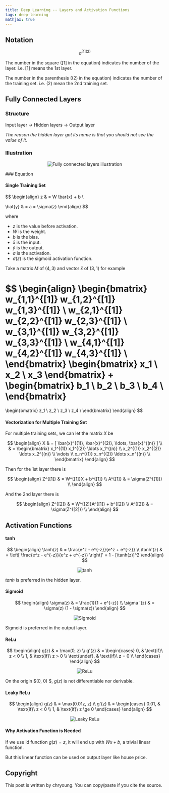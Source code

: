 ```yaml
---
title: Deep Learning -- Layers and Activation Functions
tags: deep-learning
mathjax: true
---
```


## Notation

$$
a^{[1](2)}
$$

The number in the square ($[1]$ in the equation) indicates the number of the layer. i.e. $[1]$ means the 1st layer.

The number in the parenthesis ($(2)$ in the equation) indicates the number of the training set. i.e. $(2)$ mean the 2nd training set.

## Fully Connected Layers

### Structure

Input layer -> Hidden layers -> Output layer

_The reason the hidden layer got its name is that you should not see the value of it._

### Illustration

<p align="center">
  <img alt="Fully connected layers illustration" src="/assets/deep-learning/fully-connected-layers-render.svg" />
</p>
### Equation

#### Single Training Set

$$
\begin{align}
z & = W \bar{x} + b \\

\hat{y} & = a = \sigma(z)
\end{align}
$$

where

- $z$ is the value before activation.
- $W$ is the weight.
- $b$ is the bias.
- $\bar{x}$ is the input.
- $\hat{y}$ is the output.
- $a$ is the activation.
- $\sigma(z)$ is the sigmoid activation function.

Take a matrix  $M$ of $(4,3)$ and vector $\bar{x}$ of $(3,1)$ for example

$$
\begin{align}
\begin{bmatrix}
w_{1,1}^{[1]} w_{1,2}^{[1]} w_{1,3}^{[1]} \\
w_{2,1}^{[1]} w_{2,2}^{[1]} w_{2,3}^{[1]} \\
w_{3,1}^{[1]} w_{3,2}^{[1]} w_{3,3}^{[1]} \\
w_{4,1}^{[1]} w_{4,2}^{[1]} w_{4,3}^{[1]} \\
\end{bmatrix}
\begin{bmatrix}
x_1 \\
x_2 \\
x_3
\end{bmatrix}
+
\begin{bmatrix}
b_1 \\
b_2 \\
b_3 \\
b_4 \\
\end{bmatrix}
=
\begin{bmatrix}
z_1 \\
z_2 \\
z_3 \\
z_4 \\
\end{bmatrix}
\end{align}
$$

#### Vectorization for Multiple Training Set

For multiple training sets, we can let the matrix $X$ be

$$
\begin{align}
X & = [ \bar{x}^{(1)}, \bar{x}^{(2)}, \ldots, \bar{x}^{(n)} ] \\
& =
\begin{bmatrix}
x_1^{(1)} x_1^{(2)} \ldots x_1^{(n)} \\
x_2^{(1)} x_2^{(2)} \ldots x_2^{(n)} \\
\vdots \\
x_n^{(1)} x_n^{(2)} \ldots x_n^{(n)} \\
\end{bmatrix}
\end{align}
$$

Then for the 1st layer there is

$$
\begin{align}
Z^{[1]} & = W^{[1]}X + b^{[1]} \\
A^{[1]} & = \sigma(Z^{[1]}) \\
\end{align}
$$

And the 2nd layer there is

$$
\begin{align}
Z^{[2]} & = W^{[2]}A^{[1]} + b^{[2]} \\
A^{[2]} & = \sigma(Z^{[2]}) \\
\end{align}
$$

## Activation Functions

#### tanh

$$
\begin{align}
\tanh(z) & = \frac{e^z - e^{-z}}{e^z + e^{-z}} \\
\tanh'(z) & = \left[ \frac{e^z - e^{-z}}{e^z + e^{-z}} \right]' = 1 - [\tanh(z)]^2
\end{align}
$$

<p align="center">
  <img alt="tanh" src="/assets/deep-learning/tanh.svg" />
</p>

$tanh$ is preferred in the hidden layer.

#### Sigmoid

$$
\begin{align}
\sigma(z) & = \frac{1}{1 + e^{-z}} \\
\sigma '(z) & = \sigma(z) (1 - \sigma(z))
\end{align}
$$

<p align="center">
  <img alt="Sigmoid" src="/assets/deep-learning/sigmoid.svg" />
</p>

Sigmoid is preferred in the output layer.

#### ReLu

$$
\begin{align}
g(z) & = \max(0, z) \\
g'(z) & =
    \begin{cases}
        0, & \text{if}\ z < 0 \\
        1, & \text{if}\ z > 0 \\
        \text{undef}, & \text{if}\ z = 0 \\
    \end{cases}
\end{align}
$$

<p align="center">
  <img alt="ReLu" src="/assets/deep-learning/relu.svg" />
</p>

On the origin $(0, 0) $, $g(z)$ is not differentiable nor derivable.

#### Leaky ReLu

$$
\begin{align}
g(z) & = \max(0.01z, z) \\
g'(z) & =
	\begin{cases}
		0.01, & \text{if}\ z < 0 \\
		1, & \text{if}\ z \ge 0
	\end{cases}
\end{align}
$$

<p align="center">
  <img alt="Leaky ReLu" src="/assets/deep-learning/leaky_relu.svg" />
</p>

#### Why Activation Function is Needed

If we use id function $g(z) = z$, it will end up with $Wx + b$, a trivial linear function.

But this linear function can be used on output layer like house price.

## Copyright

This post is written by chryoung. You can copy/paste if you cite the source.
